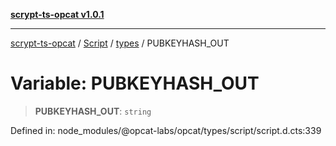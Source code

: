 [**scrypt-ts-opcat v1.0.1**](../../../../../README.md)

***

[scrypt-ts-opcat](../../../../../README.md) / [Script](../../../README.md) / [types](../README.md) / PUBKEYHASH\_OUT

# Variable: PUBKEYHASH\_OUT

> **PUBKEYHASH\_OUT**: `string`

Defined in: node\_modules/@opcat-labs/opcat/types/script/script.d.cts:339
